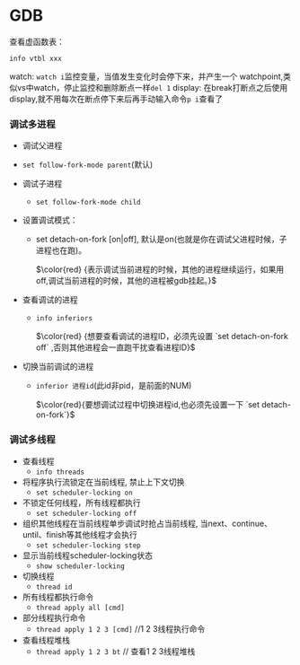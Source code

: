 # **GDB**

查看虚函数表：

```
info vtbl xxx
```

watch: `watch i`监控变量，当值发生变化时会停下来，并产生一个 watchpoint,类似vs中watch，停止监控和删除断点一样`del 1`
display: 在break打断点之后使用display,就不用每次在断点停下来后再手动输入命令`p i`查看了





### 调试多进程

- 调试父进程
  
- `set follow-fork-mode parent`(默认)
  
- 调试子进程

  - `set follow-fork-mode child`

- 设置调试模式：

  - set detach-on-fork [on|off], 默认是on(也就是你在调试父进程时候，子进程也在跑)。

    $\color{red} {表示调试当前进程的时候，其他的进程继续运行，如果用off,调试当前进程的时候，其他的进程被gdb挂起。}$			

- 查看调试的进程

  - `info inferiors`

    $\color{red} {想要查看调试的进程ID，必须先设置 `set detach-on-fork off` ,否则其他进程会一直跑干扰查看进程ID}$

- 切换当前调试的进程

  - `inferior 进程id`(此id非pid，是前面的NUM)

    $\color{red}{要想调试过程中切换进程id,也必须先设置一下 `set detach-on-fork`}$

### 调试多线程
  - 查看线程
    - `info threads`
  - 将程序执行流锁定在当前线程, 禁止上下文切换
    - `set scheduler-locking on`
  - 不锁定任何线程，所有线程都执行
    - `set scheduler-locking off`
  - 组织其他线程在当前线程单步调试时抢占当前线程, 当next、continue、until、finish等其他线程才会执行
    - `set scheduler-locking step`
  - 显示当前线程scheduler-locking状态
    - `show scheduler-locking`
  - 切换线程
    - `thread id` 
  - 所有线程都执行命令
    - `thread apply all [cmd]`
  - 部分线程执行命令
    - `thread apply 1 2 3 [cmd]`  //1 2 3线程执行命令
  - 查看线程堆栈
    - `thread apply 1 2 3 bt` // 查看1 2 3线程堆栈